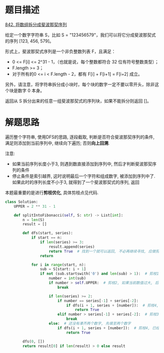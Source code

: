 # 题目描述

[842. 将数组拆分成斐波那契序列](https://leetcode-cn.com/problems/split-array-into-fibonacci-sequence/)

给定一个数字字符串 S，比如 S = "123456579"，我们可以将它分成斐波那契式的序列 [123, 456, 579]。

形式上，斐波那契式序列是一个非负整数列表 F，且满足：

- 0 <= F[i] <= 2^31 - 1，（也就是说，每个整数都符合 32 位有符号整数类型）；
- F.length >= 3；
- 对于所有的0 <= i < F.length - 2，都有 F[i] + F[i+1] = F[i+2] 成立。

另外，请注意，将字符串拆分成小块时，每个块的数字一定不要以零开头，除非这个块是数字 0 本身。

返回从 S 拆分出来的任意一组斐波那契式的序列块，如果不能拆分则返回 []。

# 解题思路

遍历整个字符串, 使用DFS的思路, 逐段截取, 判断是否符合斐波那契序列的条件, 满足则添加到当前序列中, 继续向下遍历; 否则**向上回溯**.

注意:

- 如果当前序列长度小于3, 则遇到数直接添加到序列中, 然后才判断斐波那契序列的条件
- 停止条件是索引越界, 这时说明最后一个字符和组成数字, 被添加到序列中了. 如果此时的序列长度不小于3, 就得到了一个斐波那契式的序列, 返回

本题最重要的是进行**剪枝优化**, 具体剪枝点见代码.

```python
class Solution:
    UPPER = 2 ** 31 - 1

    def splitIntoFibonacci(self, S: str) -> List[int]:
        n = len(S)
        result = []

        def dfs(start, series):
            if start == n:
                if len(series) >= 3:
                    result.append(series)
                    return True  # 找到一个就可以返回, 不必再继续寻找, 应做剪枝
                return

            for i in range(start, n):
                sub = S[start: i + 1]
                if not (sub.startswith('0') and len(sub) > 1):  # 剪枝1, 每个数字块不能以0开头, 单独的0除外
                    number = int(sub)
                    if number > self.UPPER:  # 剪枝2, 如果当前数值过大, 后续的会更大, 不再继续向后搜索
                        break

                    if len(series) >= 2:
                        if number == series[-1] + series[-2]:
                            if dfs(i + 1, series + [number]):  # 剪枝4, 已经找到一个结果, 无需继续查找
                                return True
                        elif number > series[-1] + series[-2]:  # 剪枝3, 当前的数字已经大过期待值, 后续更大, 不再向后搜索
                            break
                    else:  # 还没有凑齐两个数字, 先填至两个数字
                        if dfs(i + 1, series + [number]):  # 剪枝4, 已经找到一个结果, 无需继续查找
                            return True

        dfs(0, [])
        return result[0] if len(result) > 0 else result
```
